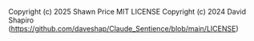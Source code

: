 Copyright (c) 2025 Shawn Price MIT LICENSE
Copyright (c) 2024 David Shapiro (https://github.com/daveshap/Claude_Sentience/blob/main/LICENSE)